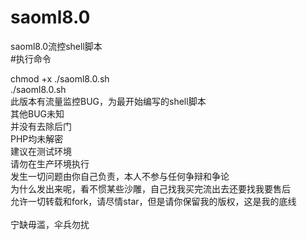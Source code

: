 # saoml8.0
saoml8.0流控shell脚本<br>
#执行命令

chmod +x ./saoml8.0.sh<br>
./saoml8.0.sh<br>
此版本有流量监控BUG，为最开始编写的shell脚本<br>
其他BUG未知<br>
并没有去除后门<br>
PHP均未解密<br>
建议在测试环境<br>
请勿在生产环境执行<br>
发生一切问题由你自己负责，本人不参与任何争辩和争论<br>
为什么发出来呢，看不惯某些沙雕，自己找我买完流出去还要找我要售后<br>
允许一切转载和fork，请尽情star，但是请你保留我的版权，这是我的底线<br>
<br>
宁缺毋滥，伞兵勿扰<br>

